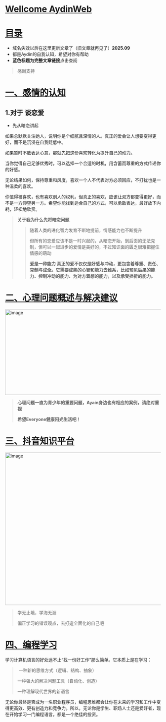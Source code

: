 # [Wellcome AydinWeb](https://github.com/Aydin0118)

# [目录](目录.md)

* 域名失效以后在这里更新文章了（旧文章就再见了）**2025.09**
* 都是Aydin的自我认知，希望对你有帮助
* **蓝色标题为完整文章链接**点击查阅
>感谢支持


# [一、感情的认知](01.md)


## **1.对于 谈恋爱**

* 先从暗恋讲起
  
如果总默默关注她人，说明你是个细腻且深情的人。​​真正的爱会让人想要变得更好，而不是沉浸在自我贬低中​​。

如果暂时不敢表达心意，那就先把这份喜欢转化为​​提升自己的动力​​。

当你觉得自己足够优秀时，可以选择一个合适的时机，用​​含蓄而尊重的方式​​传递你的好感。

无论结果如何，​​保持尊重和风度​​，喜欢一个人不代表对方必须回应，不打扰也是一种温柔的喜欢。

你值得被喜欢，也有喜欢别人的权利。但真正的喜欢，应该让双方都变得更好，而不是一方仰望另一方。希望你能找到适合自己的方式，可以勇敢表达，最好放下内耗，轻松地欣赏。




>**关于我为什么先将暗恋问题**
>>随着人类的进化智力发育不断地提前，情感能力也不断提升
>>
>>但所有的恋爱应该不是一时兴起的，从暗恋开始，到后面的无法克制，但可以一起进步的爱情是美好的，不过知识面的匮乏很难把握住情感的萌动
>>
>>**爱是一种能力
真正的爱不仅仅是好感与冲动，更包含着​​尊重、责任、克制与成全​​
。它需要成熟的心智和能力去维系，比如​​预见后果的能力、控制冲动的能力、为对方着想的能力，以及承受挫折的能力​​
。**


# [二、心理问题概述与解决建议](心理问题.md)
<img width="894" height="276" alt="image" src="https://github.com/user-attachments/assets/bd7981ca-4357-4200-9ddf-fafbe9c919c8" />

>**心理问题一直为青少年的重要问题，Ayain身边也有相应的案例，请绝对重视**
>
>**希望Everyone健康阳光生活吧！**
>


# [三、抖音知识平台](抖音学习.md)

<img width="1045" height="492" alt="image" src="https://github.com/user-attachments/assets/5f2988f5-7883-4219-97b2-d430c77bc641" />


>学无止境，学海无涯
>
>偏正学习的错误观点，去打造全面化的自己吧


# [四、编程学习](编程学习.md)
学习计算机语言的好处远不止“找一份好工作”那么简单。它本质上是在学习：

>​​ 一种新的思维方式​​（逻辑、结构、抽象）
>
> 一种强大的解决问题工具​​（自动化、创造）
>
> 一种理解现代世界的新语言​​ 

无论你最终是否成为一名职业程序员，编程思维都会让你在未来的学习和工作中变得更高效、更有创造力和竞争力。
​​所以，无论你是学生、职场人士还是爱好者，现在开始学习一门编程语言，都是一个绝佳的投资。​
